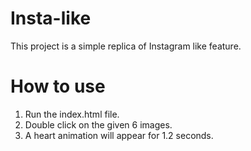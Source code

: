 # Insta-like
This project is a simple replica of Instagram like feature.
# How to use
1. Run the index.html file.
2. Double click on the given 6 images.
3. A heart animation will appear for 1.2 seconds.
